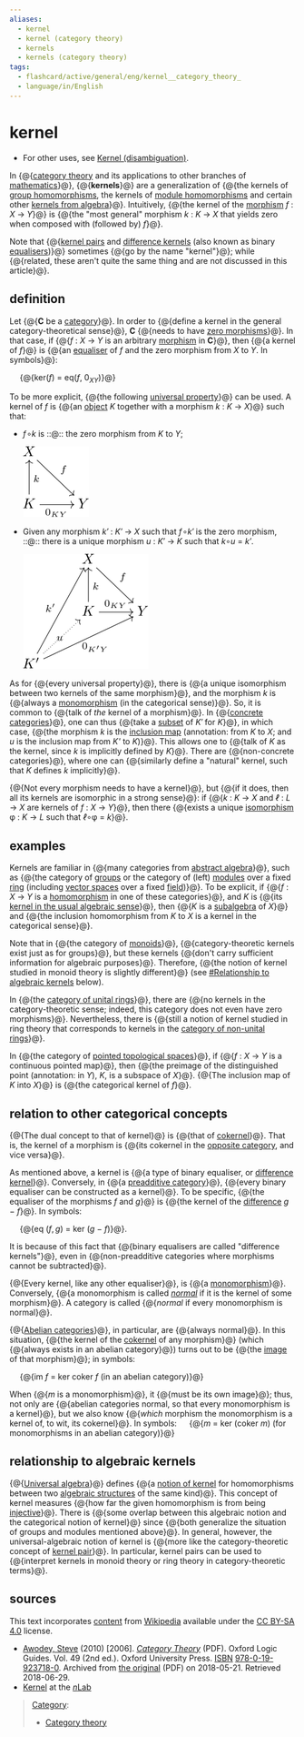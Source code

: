 ```yaml
---
aliases:
  - kernel
  - kernel (category theory)
  - kernels
  - kernels (category theory)
tags:
  - flashcard/active/general/eng/kernel__category_theory_
  - language/in/English
---
```


# kernel

- For other uses, see [Kernel \(disambiguation\)](kernel%20(disambiguation).md).

<!-- | ![](../../archives/Wikimedia%20Commons/Question%20book-new.svg) | This article __needs additional citations for [verification](https://en.wikipedia.org/wiki/Wikipedia:Verifiability)__. Please help [improve this article](https://en.wikipedia.org/wiki/Special:EditPage/Kernel%20%28category%20theory%29) by [adding citations to reliable sources](https://en.wikipedia.org/wiki/Help:Referencing%20for%20beginners). Unsourced material may be challenged and removed._Find sources:_ ["Kernel" category theory](https://www.google.com/search?as_eq=wikipedia&q=%22Kernel%22+category+theory) – [news](https://www.google.com/search?tbm=nws&q=%22Kernel%22+category+theory+-wikipedia&tbs=ar:1) __·__ [newspapers](https://www.google.com/search?&q=%22Kernel%22+category+theory&tbs=bkt:s&tbm=bks) __·__ [books](https://www.google.com/search?tbs=bks:1&q=%22Kernel%22+category+theory+-wikipedia) __·__ [scholar](https://scholar.google.com/scholar?q=%22Kernel%22+category+theory) __·__ [JSTOR](https://www.jstor.org/action/doBasicSearch?Query=%22Kernel%22+category+theory&acc=on&wc=on) _\(December 2009\)__\([Learn how and when to remove this message](https://en.wikipedia.org/wiki/Help:Maintenance%20template%20removal)\)_ | -->

In {@{[category theory](category%20theory.md) and its applications to other branches of [mathematics](mathematics.md)}@}, {@{__kernels__}@} are a generalization of {@{the kernels of [group homomorphisms](group%20homomorphism.md), the kernels of [module homomorphisms](module%20homomorphism.md) and certain other [kernels from algebra](kernel%20(algebra).md)}@}. Intuitively, {@{the kernel of the [morphism](morphism.md) _f_ : _X_ → _Y_}@} is {@{the "most general" morphism _k_ : _K_ → _X_ that yields zero when composed with \(followed by\) _f_}@}. <!--SR:!2025-04-05,66,322!2025-04-08,68,322!2025-05-15,83,282!2025-03-23,54,310!2025-04-09,69,322-->

Note that {@{[kernel pairs](kernel%20pair.md) and [difference kernels](difference%20kernel.md) \(also known as binary [equalisers](equaliser%20(mathematics).md)\)}@} sometimes {@{go by the name "kernel"}@}; while {@{related, these aren't quite the same thing and are not discussed in this article}@}. <!--SR:!2025-03-22,50,302!2025-04-15,74,322!2025-02-24,30,270-->

## definition

Let {@{__C__ be a [category](category%20theory.md)}@}. In order to {@{define a kernel in the general category-theoretical sense}@}, __C__ {@{needs to have [zero morphisms](zero%20morphism.md)}@}. In that case, if {@{_f_ : _X_ → _Y_ is an arbitrary [morphism](morphism.md) in __C__}@}, then {@{a kernel of _f_}@} is {@{an [equaliser](equaliser%20(mathematics).md) of _f_ and the zero morphism from _X_ to _Y_. In symbols}@}: <p> &emsp; {@{ker\(_f_\) = eq\(_f_, 0<sub>_XY_</sub>\)}@} <p> To be more explicit, {@{the following [universal property](universal%20property.md)}@} can be used. A kernel of _f_ is {@{an [object](object%20(category%20theory).md) _K_ together with a morphism _k_ : _K_ → _X_}@} such that: <!--SR:!2025-04-05,66,322!2025-04-15,74,322!2025-03-21,50,302!2025-03-23,51,302!2025-04-10,70,322!2025-03-23,51,302!2025-03-02,38,302!2025-03-25,56,310!2025-04-09,69,322-->

- _f_<!-- markdown separator -->&hairsp;∘<!-- markdown separator -->_k_ is ::@:: the zero morphism from _K_ to _Y_; <p> ![This diagram visualises the first property of kernels in category theory.](../../archives/Wikimedia%20Commons/First%20property%20of%20the%20kernel.svg) <!--SR:!2025-03-26,57,310!2025-03-07,41,302-->
- Given any morphism _k′_ : _K′_ → _X_ such that _f_<!-- markdown separator -->&hairsp;∘<!-- markdown separator -->_k′_ is the zero morphism, ::@:: there is a unique morphism _u_ : _K′_ → _K_ such that _k_<!-- markdown separator -->∘<!-- markdown separator -->_u_ = _k′_. <p> ![This commutative diagram visualises the properties of kernels in category theory.](../../archives/Wikimedia%20Commons/Properties%20of%20a%20kernel.svg) <!--SR:!2025-02-25,32,282!2025-03-27,47,250-->

As for {@{every universal property}@}, there is {@{a unique isomorphism between two kernels of the same morphism}@}, and the morphism _k_ is {@{always a [monomorphism](monomorphism.md) \(in the categorical sense\)}@}. So, it is common to {@{talk of _the_ kernel of a morphism}@}. In {@{[concrete categories](concrete%20categories.md)}@}, one can thus {@{take a [subset](subset.md) of _K′_ for _K_}@}, in which case, {@{the morphism _k_ is the [inclusion map](inclusion%20map.md) (annotation: from _K_ to _X_; and _u_ is the inclusion map from _K'_ to _K_)}@}. This allows one to {@{talk of _K_ as the kernel, since _k_ is implicitly defined by _K_}@}. There are {@{non-concrete categories}@}, where one can {@{similarly define a "natural" kernel, such that _K_ defines _k_ implicitly}@}. <!--SR:!2025-03-26,57,310!2025-03-07,41,302!2025-03-17,47,302!2025-04-15,74,322!2025-05-25,99,302!2025-04-10,70,322!2025-03-09,40,290!2025-04-15,74,322!2025-04-06,66,322!2025-03-10,41,290-->

{@{Not every morphism needs to have a kernel}@}, but {@{if it does, then all its kernels are isomorphic in a strong sense}@}: if {@{_k_ : _K_ → _X_ and _ℓ_ : _L_ → _X_ are kernels of _f_ : _X_ → _Y_}@}, then there {@{exists a unique [isomorphism](isomorphism.md) φ : _K_ → _L_ such that _ℓ_<!-- markdown separator -->∘φ = _k_}@}. <!--SR:!2025-04-09,69,322!2025-03-03,38,302!2025-03-06,41,302!2025-03-21,49,302-->

## examples

Kernels are familiar in {@{many categories from [abstract algebra](abstract%20algebra.md)}@}, such as {@{the category of [groups](group%20(algebra).md) or the category of \(left\) [modules](module%20(mathematics).md) over a fixed [ring](ring%20(mathematics).md) \(including [vector spaces](vector%20space.md) over a fixed [field](field%20(mathematics).md)\)}@}. To be explicit, if {@{_f_ : _X_ → _Y_ is a [homomorphism](homomorphism.md) in one of these categories}@}, and _K_ is {@{its [kernel in the usual algebraic sense](kernel%20(algebra).md)}@}, then {@{_K_ is a [subalgebra](subalgebra.md) of _X_}@} and {@{the inclusion homomorphism from _K_ to _X_ is a kernel in the categorical sense}@}. <!--SR:!2025-04-08,68,322!2025-03-28,48,250!2025-05-25,99,302!2025-04-10,70,322!2025-04-05,66,322!2025-03-07,42,302-->

Note that in {@{the category of [monoids](monoid.md)}@}, {@{category-theoretic kernels exist just as for groups}@}, but these kernels {@{don't carry sufficient information for algebraic purposes}@}. Therefore, {@{the notion of kernel studied in monoid theory is slightly different}@} \(see [\#Relationship to algebraic kernels](#relationship%20to%20algebraic%20kernels) below\). <!--SR:!2025-03-03,38,302!2025-02-28,33,282!2025-03-27,58,310!2025-04-05,66,322-->

In {@{the [category of unital rings](category%20of%20rings.md)}@}, there are {@{no kernels in the category-theoretic sense; indeed, this category does not even have zero morphisms}@}. Nevertheless, there is {@{still a notion of kernel studied in ring theory that corresponds to kernels in the [category of non-unital rings](category%20of%20rings.md#rings%20without%20identity)}@}. <!--SR:!2025-03-23,51,302!2025-04-08,68,322!2025-04-20,71,282-->

In {@{the category of [pointed topological spaces](pointed%20space.md)}@}, if {@{_f_ : _X_ → _Y_ is a continuous pointed map}@}, then {@{the preimage of the distinguished point (annotation: in _Y_), _K_, is a subspace of _X_}@}. {@{The inclusion map of _K_ into _X_}@} is {@{the categorical kernel of _f_}@}. <!--SR:!2025-03-22,50,302!2025-04-05,66,322!2025-04-08,68,322!2025-04-15,74,322!2025-03-17,47,302-->

## relation to other categorical concepts

{@{The dual concept to that of kernel}@} is {@{that of [cokernel](cokernel.md)}@}. That is, the kernel of a morphism is {@{its cokernel in the [opposite category](opposite%20category.md), and vice versa}@}. <!--SR:!2025-04-05,66,322!2025-04-07,67,322!2025-04-15,74,322-->

As mentioned above, a kernel is {@{a type of binary equaliser, or [difference kernel](difference%20kernel.md)}@}. Conversely, in {@{a [preadditive category](preadditive%20category.md)}@}, {@{every binary equaliser can be constructed as a kernel}@}. To be specific, {@{the equaliser of the morphisms _f_ and _g_}@} is {@{the kernel of the [difference](subtraction.md) _g_ − _f_}@}. In symbols: <p> &emsp; {@{eq \(_f_, <!-- markdown separator -->_g_\) = ker \(_g_ − _f_\)}@}. <p> It is because of this fact that {@{binary equalisers are called "difference kernels"}@}, even in {@{non-preadditive categories where morphisms cannot be subtracted}@}. <!--SR:!2025-04-05,66,322!2025-02-26,32,282!2025-04-09,69,322!2025-04-05,66,322!2025-04-05,66,322!2025-03-05,40,290!2025-03-25,56,310!2025-03-02,38,302-->

{@{Every kernel, like any other equaliser}@}, is {@{a [monomorphism](monomorphism.md)}@}. Conversely, {@{a monomorphism is called _[normal](normal%20morphism.md)_ if it is the kernel of some morphism}@}. A category is called {@{_normal_ if every monomorphism is normal}@}. <!--SR:!2025-04-05,66,322!2025-03-16,49,302!2025-03-11,42,290!2025-03-24,55,310-->

{@{[Abelian categories](abelian%20categories.md)}@}, in particular, are {@{always normal}@}. In this situation, {@{the kernel of the [cokernel](cokernel.md) of any morphism}@} \(which {@{always exists in an abelian category}@}\) turns out to be {@{the [image](image%20(category%20theory).md) of that morphism}@}; in symbols: <p> &emsp; {@{im _f_ = ker coker _f_ \(in an abelian category\)}@} <p> When {@{_m_ is a monomorphism}@}, it {@{must be its own image}@}; thus, not only are {@{abelian categories normal, so that every monomorphism is a kernel}@}, but we also know {@{_which_ morphism the monomorphism is a kernel of, to wit, its cokernel}@}. In symbols: &emsp; {@{_m_ = ker \(coker _m_\) \(for monomorphisms in an abelian category\)}@} <!--SR:!2025-03-27,58,310!2025-03-17,47,302!2025-03-09,40,290!2025-04-05,66,322!2025-03-22,50,302!2025-03-21,50,302!2025-03-08,39,290!2025-04-10,70,322!2025-02-22,29,282!2025-02-26,31,270!2025-02-28,33,282-->

## relationship to algebraic kernels

{@{[Universal algebra](universal%20algebra.md)}@} defines {@{a [notion of kernel](kernel%20(universal%20algebra).md) for homomorphisms between two [algebraic structures](algebraic%20structure.md) of the same kind}@}. This concept of kernel measures {@{how far the given homomorphism is from being [injective](injective.md)}@}. There is {@{some overlap between this algebraic notion and the categorical notion of kernel}@} since {@{both generalize the situation of groups and modules mentioned above}@}. In general, however, the universal-algebraic notion of kernel is {@{more like the category-theoretic concept of [kernel pair](kernel%20pair.md)}@}. In particular, kernel pairs can be used to {@{interpret kernels in monoid theory or ring theory in category-theoretic terms}@}. <!--SR:!2025-04-15,74,322!2025-03-03,38,302!2025-03-24,55,310!2025-03-24,52,302!2025-03-17,47,302!2025-03-24,52,302!2025-05-12,80,282-->

## sources

This text incorporates [content](https://en.wikipedia.org/wiki/kernel_(category_theory)) from [Wikipedia](Wikipedia.md) available under the [CC BY-SA 4.0](https://creativecommons.org/licenses/by-sa/4.0/) license.

- <a id="CITEREFAwodey2010"></a> [Awodey, Steve](Steve%20Awodey.md) \(2010\) \[2006\]. [_Category Theory_](https://web.archive.org/web/20180521155021/http://angg.twu.net/MINICATS/awodey__category_theory.pdf) \(PDF\). Oxford Logic Guides. Vol. 49 \(2nd ed.\). Oxford University Press. [ISBN](ISBN%20(identifier).md) [978-0-19-923718-0](https://en.wikipedia.org/wiki/Special:BookSources/978-0-19-923718-0). Archived from [the original](http://angg.twu.net/MINICATS/awodey__category_theory.pdf) \(PDF\) on 2018-05-21. Retrieved 2018-06-29.
- [Kernel](https://ncatlab.org/nlab/show/kernel) at the [_n_<!-- markdown separator -->Lab](nLab.md)

> [Category](https://en.wikipedia.org/wiki/Help:Category):
>
> - [Category theory](https://en.wikipedia.org/wiki/Category:Category%20theory)
